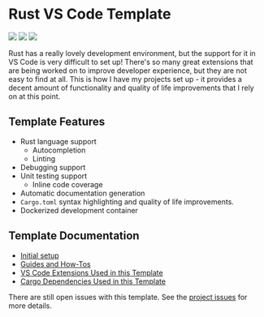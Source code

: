 # Rust VS Code Template

<img src="https://img.shields.io/badge/license-MIT-green" /> <img src="https://img.shields.io/badge/rust-1.60-blue" /> <img src="https://img.shields.io/badge/platform-linux-lightgrey" />

Rust has a really lovely development environment, but the support for it in VS Code is very difficult to set up! There's so many great extensions that are being worked on to improve developer experience, but they are not easy to find at all. This is how I have my projects set up - it provides a decent amount of functionality and quality of life improvements that I rely on at this point.

## Template Features

* Rust language support
  * Autocompletion
  * Linting
* Debugging support
* Unit testing support
  * Inline code coverage
* Automatic documentation generation
* `Cargo.toml` syntax highlighting and quality of life improvements.
* Dockerized development container

## Template Documentation

* [Initial setup](doc/InitialSetup.md)
* [Guides and How-Tos](doc/GuidesAndHowTos.md)
* [VS Code Extensions Used in this Template](doc/VSCodeExtensions.md)
* [Cargo Dependencies Used in this Template](doc/CargoDependencies.md)

There are still open issues with this template. See the [project issues](https://github.com/sophie-katz/rust-vscode-template/issues) for more details.
